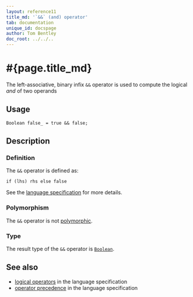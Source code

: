```yaml
---
layout: reference11
title_md: '`&&` (and) operator'
tab: documentation
unique_id: docspage
author: Tom Bentley
doc_root: ../../..
---
```


# #{page.title_md}

The left-associative, binary infix `&&` operator is used to compute the 
logical *and* of two operands

## Usage 

<!-- try: -->
    Boolean false_ = true && false;

## Description

### Definition

The `&&` operator is defined as:

<!-- check:none -->
<!-- try: -->
    if (lhs) rhs else false

See the [language specification](#{site.urls.spec_current}#logical) for 
more details.

### Polymorphism

The `&&` operator is not [polymorphic](#{page.doc_root}/reference/operator/operator-polymorphism).

### Type

The result type of the `&&` operator is [`Boolean`](#{site.urls.apidoc_current}/Boolean.type.html).

## See also

* [logical operators](#{site.urls.spec_current}#logical) in the 
  language specification
* [operator precedence](#{site.urls.spec_current}#operatorprecedence) in the 
  language specification

